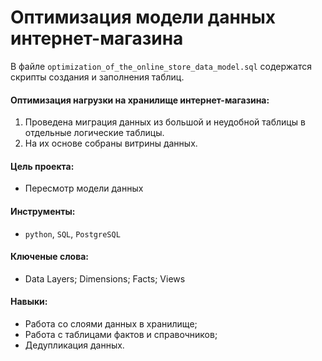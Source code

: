 # Оптимизация модели данных интернет-магазина  
В файле `optimization_of_the_online_store_data_model.sql` содержатся cкрипты создания и заполнения таблиц.

#### Оптимизация нагрузки на хранилище интернет-магазина: 
1. Проведена миграция данных из большой и неудобной таблицы в отдельные логические таблицы.
2. На их основе собраны витрины данных. 

#### Цель проекта:
* Пересмотр модели данных

#### Инструменты:   
* `python`, `SQL`, `PostgreSQL`

#### Ключеные слова:
* Data Layers; Dimensions; Facts; Views

#### Навыки:
- Работа со слоями данных в хранилище; 
- Работа с таблицами фактов и справочников; 
- Дедупликация данных.